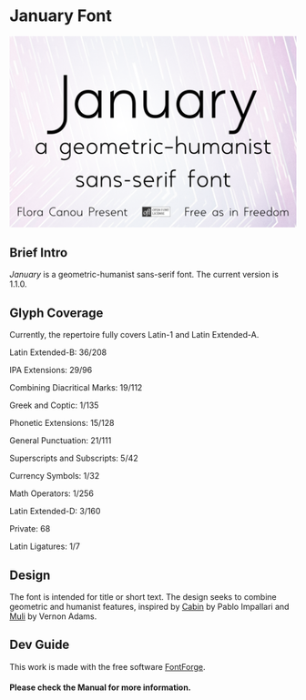 ﻿# January Font
![JanuaryIntro](/images/january_font_demo_circ.png)

## Brief Intro
_January_ is a geometric-humanist sans-serif font. 
The current version is 1.1.0. 

## Glyph Coverage

Currently, the repertoire fully covers Latin-1 and Latin Extended-A. 

Latin Extended-B: 36/208

IPA Extensions: 29/96

Combining Diacritical Marks: 19/112

Greek and Coptic: 1/135

Phonetic Extensions: 15/128

General Punctuation: 21/111

Superscripts and Subscripts: 5/42

Currency Symbols: 1/32

Math Operators: 1/256

Latin Extended-D: 3/160

Private: 68

Latin Ligatures: 1/7

## Design
The font is intended for title or short text. The design seeks to combine geometric and humanist features, inspired by [Cabin](https://github.com/impallari/Cabin) by Pablo Impallari and [Muli](https://github.com/vernnobile/MuliFont) by Vernon Adams. 

## Dev Guide
This work is made with the free software [FontForge](https://fontforge.github.io/). 

#### Please check the Manual for more information. 
